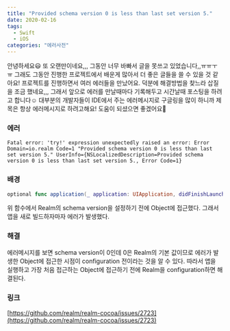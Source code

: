 ```yaml
---
title: "Provided schema version 0 is less than last set version 5."
date: 2020-02-16
tags:
  - Swift
  - iOS
categories: "에러사전"
---
```


안녕하세요😃 또 오랜만이네요,,, 그동안 너무 바빠서 글을 못쓰고 있었습니다,,ㅠㅠㅜㅠ 그래도 그동안 진행한 프로젝트에서 배운게 많아서 더 좋은 글들을 쓸 수 있을 것 같아요! 프로젝트를 진행하면서 여러 에러들을 만났어요. 덕분에 해결방법을 찾느라 삽질을 조금 했네요,,, 그래서 앞으로 에러를 만날때마다 기록해두고 시간날때 포스팅을 하려고 합니다☺️ 대부분의 개발자들이 IDE에서 주는 에러메시지로 구글링을 많이 하니까 제목은 항상 에러메시지로 하려고해요! 도움이 되셨으면 좋겠어요🙏



### 에러

```
Fatal error: 'try!' expression unexpectedly raised an error: Error Domain=io.realm Code=1 "Provided schema version 0 is less than last set version 5." UserInfo={NSLocalizedDescription=Provided schema version 0 is less than last set version 5., Error Code=1}
```



### 배경

```swift
optional func application(_ application: UIApplication, didFinishLaunchingWithOptions launchOptions: [UIApplication.LaunchOptionsKey : Any]? = nil) -> Bool
```

위 함수에서 Realm의 schema version을 설정하기 전에 Object에 접근했다. 그래서 앱을 새로 빌드하자마자 에러가 발생했다.



### 해결

에러메시지를 보면 schema version이 0인데 0은 Realm의 기본 값이므로 에러가 발생한 Object에 접근한 시점이 configuration 전이라는 것을 알 수 있다. 따라서 앱을 실행하고 가장 처음 접근하는 Object에 접근하기 전에 Realm을 configuration하면 해결된다.



### 링크

[https://github.com/realm/realm-cocoa/issues/2723](https://github.com/realm/realm-cocoa/issues/2723)

